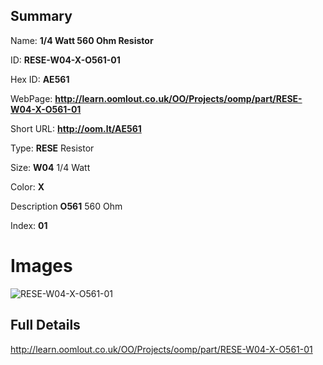 

## Summary
 
Name: __1/4 Watt 560 Ohm Resistor__

ID: __RESE-W04-X-O561-01__

Hex ID: __AE561__

WebPage: __http://learn.oomlout.co.uk/OO/Projects/oomp/part/RESE-W04-X-O561-01__

Short URL: __http://oom.lt/AE561__


Type: __RESE__ Resistor 

Size: __W04__ 1/4 Watt 

Color: __X__  

Description __O561__ 560 Ohm 

Index: __01__


 # Images
![RESE-W04-X-O561-01](http://oomlout.com/oomp-gen/parts/RESE-W04-X-O561-01/RESE-W04-X-O561-01_420.jpg)



 ## Full Details

 http://learn.oomlout.co.uk/OO/Projects/oomp/part/RESE-W04-X-O561-01














